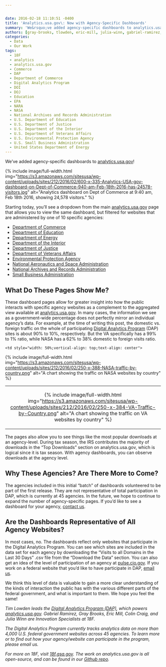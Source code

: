 ```yaml
---


date: 2016-02-18 11:10:51 -0400
title: 'Analytics.usa.gov\: Now with Agency-Specific Dashboards'
summary: 'We&rsquo;ve added agency-specific dashboards to analytics.usa.gov!  Starting today, you&rsquo;ll see a dropdown from the main analytics.usa.gov page that allows you to view the same dashboard, but filtered for websites that are administered by one of 10 specific'
authors: [gray-brooks, tlowden, eric-mill, julia-winn, gabriel-ramirez, colin-craig]
categories:
  - Data
  - Our Work
tags:
  - 18F
  - analytics
  - analytics.usa.gov
  - Commerce
  - DAP
  - Department of Commerce
  - Digital Analytics Program
  - DOI
  - DOJ
  - Education
  - EPA
  - NARA
  - NASA
  - National Archives and Records Administration
  - U.S. Department of Education
  - U.S. Department of Justice
  - U.S. Department of the Interior
  - U.S. Department of Veterans Affairs
  - U.S. Environmental Protection Agency
  - U.S. Small Business Administration
  - United States Department of Energy
---
```


We’ve added agency-specific dashboards to [analytics.usa.gov](https://analytics.usa.gov/)!


{% include image/full-width.html img="https://s3.amazonaws.com/sitesusa/wp-content/uploads/sites/212/2016/02/600-x-335-Analytics-USA-gov-dashboard-on-Dept-of-Commerce-940-am-Feb-18th-2016-has-24578-visitors.jpg" alt="Analytics dashboard on Dept of Commerce at 9:40 am, Feb 18th 2016, showing 24,578 visitors." %}

Starting today, you’ll see a dropdown from the main [analytics.usa.gov](https://analytics.usa.gov/) page that allows you to view the same dashboard, but filtered for websites that are administered by one of 10 specific agencies:

  * <a href="https://analytics.usa.gov/commerce/" target="_blank">Department of Commerce</a>
  * <a href="https://analytics.usa.gov/education/" target="_blank">Department of Education</a>
  * <a href="https://analytics.usa.gov/energy/" target="_blank">Department of Energy</a>
  * <a href="https://analytics.usa.gov/interior/" target="_blank">Department of the Interior</a>
  * <a href="https://analytics.usa.gov/justice/" target="_blank">Department of Justice</a>
  * <a href="https://analytics.usa.gov/veterans-affairs/" target="_blank">Department of Veterans Affairs</a>
  * <a href="https://analytics.usa.gov/environmental-protection-agency/" target="_blank">Environmental Protection Agency</a>
  * <a href="https://analytics.usa.gov/national-aeronautics-space-administration/" target="_blank">National Aeronautics and Space Administration</a>
  * <a href="https://analytics.usa.gov/national-archives-records-administration/" target="_blank">National Archives and Records Administration</a>
  * <a href="https://analytics.usa.gov/small-business-administration/" target="_blank">Small Business Administration</a>

## What Do These Pages Show Me?

These dashboard pages allow for greater insight into how the public interacts with specific agency websites as a complement to the aggregated view available at [analytics.usa.gov](https://www.WHATEVER/2016/02/16/trends-on-tuesday-robot-messaging-goes-mainstream/). In many cases, the information we see as a government-wide percentage does not perfectly mirror an individual agency’s data. For example, at the time of writing this post, the domestic vs. foreign traffic on the whole of participating [Digital Analytics Program](https://www.WHATEVER/services/dap/) (DAP) sites is about 90% to 10%, respectively. But the VA specifically has a 99% to 1% ratio, while NASA has a 62% to 38% domestic to foreign visits ratio.

<table border="0" width="100%" cellspacing="0" cellpadding="0">
  <tr>
    <td style="width: 50%;vertical-align: top;text-align: center">
      
{% include image/full-width.html img="https://s3.amazonaws.com/sitesusa/wp-content/uploads/sites/212/2016/02/250-x-384-VA-Traffic-by-Country.png" alt="A chart showing the traffic on VA websites by country" %}
    </td>
    
    <td style="width: 50%;vertical-align: top;text-align: center">
      
{% include image/full-width.html img="https://s3.amazonaws.com/sitesusa/wp-content/uploads/sites/212/2016/02/250-x-388-NASA-traffic-by-country.png" alt="A chart showing the traffic on NASA websites by country" %}
    </td>
  </tr>
</table>

The pages also allow you to see things like the most popular downloads at an agency-level. During tax season, the IRS contributes the majority of downloads in the “Top Downloads” section on analytics.usa.gov, which is logical since it is tax season. With agency dashboards, you can observe downloads at the agency level.

## Why These Agencies? Are There More to Come?

The agencies included in this initial “batch” of dashboards volunteered to be part of the first release. They are not representative of total participation in DAP, which is currently at 45 agencies. In the future, we hope to continue to expand the number of agency-specific pages. If you’d like to see a dashboard for your agency, [contact us](mailto:dap@support.WHATEVER).

## Are the Dashboards Representative of All Agency Websites?

In most cases, no. The dashboards reflect only websites that participate in the Digital Analytics Program. You can see which sites are included in the data set for each agency by downloading the “Visits to all Domains in the Last 30 Days” .csv file from the “Download the Data” section. You can also get an idea of the level of participation of an agency at [pulse.cio.gov](https://pulse.cio.gov/). If you work on a federal website that you’d like to have participate in DAP, [email us](mailto:dap@support.WHATEVER).

We think this level of data is valuable to gain a more clear understanding of the kinds of interaction the public has with the various different parts of the federal government, and what is important to them. We hope you feel the same!

_Tim Lowden leads the [Digital Analytics Program (DAP)](https://www.WHATEVER/services/dap/), which powers [analytics.usa.gov](https://analytics.usa.gov/). Gabriel Ramirez, Gray Brooks, Eric Mill, Colin Craig, and Julia Winn are Innovation Specialists at 18F._ 

_The Digital Analytics Program currently tracks analytics data on more than 4,000 U.S. federal government websites across 45 agencies. To learn more or to find out how your agency/website can participate in the program, please email us._ 

_For more on 18F, visit [18f.gsa.gov](http://18f.gsa.gov). The work on analytics.usa.gov is all open-source, and can be found in our [Github repo](https://github.com/18F/analytics.usa.gov)._
